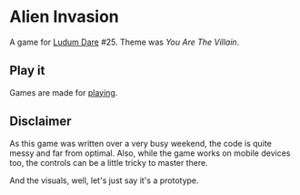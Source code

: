 Alien Invasion
==============

A game for [Ludum Dare](http://ludumdare.com) #25.
Theme was _You Are The Villain_.

Play it
-------

Games are made for [playing](alien.markusfisch.de).

Disclaimer
----------

As this game was written over a very busy weekend, the code is quite messy and far from optimal. Also, while the game works on mobile devices too, the controls can be a little tricky to master there.

And the visuals, well, let's just say it's a prototype.
